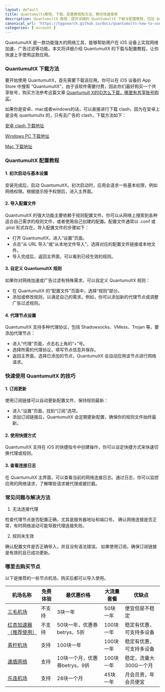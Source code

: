 ```yaml
---
layout: default
title: quantumultx教程，下载，配置教程和方法，教你快速使用
description: QuantumultX 教程：提供详细的 QuantumultX 下载与配置教程，包括 QuantumultX 规则、自定义设置与代理节点配置。帮助用户快速掌握 QuantumultX 的使用方法，优化网络体验。了解更多关于 QuantumultX 的使用技巧与常见问题解决方法，确保你能顺利使用这款强大的 iOS 工具。关键词：QuantumultX 规则、QuantumultX 下载、QuantumultX 配置、QuantumultX 教程。
canonical_url: 'https://tggsearch.github.io/docs/quantumultx-how-to-use.html'
categories: [ account ]
---
```

QuantumultX 是一款功能强大的网络工具，能够帮助用户在 iOS 设备上实现网络加速、广告过滤等功能。本文将详细介绍 QuantumultX 的下载与配置教程，让你快速上手使用这款应用。

### QuantumultX 下载方法
要开始使用 QuantumultX，首先需要下载该应用。你可以在 iOS 设备的 App Store 中搜索 “QuantumultX”，由于该软件需要付费，因此你们最好购买一个共享账号，购买方法参考这篇文章 [Quantumult X的ID怎么下载，哪里有共享账号购买](./quantumultx.html)。

如果你是安卓、mac或者windows的话，可以直接进行下载 clash，因为在安卓上是没有 quantumultx 的，只有去广告的 clash，下载方法如下：

[安卓 clash 下载地址](./302.html?target=https://wwux.lanzouw.com/b04jx3ntc)

[Windows PC 下载地址](./302.html?target=https://download.hongxingdl.cc/ClashforWindows.7z)

[Mac 下载地址](./302.html?target=https://wwux.lanzouw.com/b04jx3r1i)

### QuantumultX 配置教程

#### 1. 初次启动与基本设置
安装完成后，启动 QuantumultX。初次启动时，应用会请求一些基本权限，例如网络权限。根据提示授予权限后，进入主界面。

#### 2. 导入配置文件
QuantumultX 的强大功能主要依赖于规则配置文件。你可以从网络上搜索到各种适合自己需求的规则文件，或者使用自己创建的配置。配置文件通常以 .conf 或 .plist 形式存在。导入配置文件的步骤如下：

- 打开 QuantumultX，进入“设置”页面。
- 点击“从 URL 导入”或“从本地文件导入”，选择对应的配置文件链接或本地文件。
- 导入完成后，返回主界面，可以看到已经生效的规则。

#### 3. 自定义 QuantumultX 规则
如果你对网络加速或广告过滤有特殊需求，可以自定义 QuantumultX 规则：

- 在 QuantumultX 的“配置文件”页面中，选择“规则”部分。
- 添加或修改规则，以满足自己的需求。例如，你可以添加新的代理节点或调整广告过滤规则。

#### 4. 代理节点设置
QuantumultX 支持多种代理协议，包括 Shadowsocks、VMess、Trojan 等。要添加代理节点：

- 进入“代理”页面，点击右上角的“+”号。
- 选择所需的代理协议，填写节点信息并保存。
- 返回主界面，选择已添加的节点，QuantumultX 会自动应用该节点进行网络请求。

### 快速使用 QuantumultX 的技巧

#### 1. 订阅更新
使用订阅链接可以自动更新配置文件，保持规则最新：

- 进入“设置”页面，找到“订阅”选项。
- 添加订阅链接后，QuantumultX 会定期更新配置，确保你的规则文件始终最新。

#### 2. 使用快捷方式
QuantumultX 支持在 iOS 的快捷指令中创建操作，你可以设定快捷方式来快速切换代理或规则。

#### 3. 查看连接日志
在 QuantumultX 主界面，可以查看当前的网络连接日志。通过日志，你可以监控应用的网络请求，了解哪些请求被代理或被拦截。

### 常见问题与解决方法
1. 无法连接代理

检查代理节点是否配置正确，尤其是服务器地址和端口号。
确认网络连接是否正常，有时网络波动可能导致代理连接失败。

2. 规则未生效

确认配置文件是否正确导入，并且没有语法错误。
如果使用订阅，确保订阅链接是有效的且已成功更新。

### 哪里去购买节点
以下是推荐的一些节点机场，购买后都可以导入使用。

| 机场名称                   | 免费体验                   | 最优惠价格                   | 大流量套餐                   | 优缺点                   |
|------------------|--------------|-------------|------------------------|------------------------|
| [三毛机场](./302.html?target=https://smjcdh.com/#/register?code=GvzAuYCT)              | 不支持 | 3块一年            | 50块一年 | 便宜但是不稳定 |
| [红杏加速器（推荐使用）](./302.html?target=https://hongxingdl.com/web/#/login?code=WjjqTnEn)              | 不支持 | 50块一年，优惠券betrys，5折        | 100块一年 | 稳定有优惠，可支持多设备 |
| [青柠机场](./302.html?target=https://www.lime1.xyz/register?code=dlQu3cqM)            | 支持 | 100块一年       | 100块一年 | 稳定有优惠，可支持多设备 |
| [速盾网络](./302.html?target=https://ww.sudun.site/#/login?code=ny55y0fL)            | 支持 | 10块一个月，优惠券betrys，9折      | 100块一年 | 稳定，流量大300G一个月 |
| [乐连机场](./302.html?target=https://lelian.co/#/register?code=cWuDPuxY)            | 支持 | 28块一个月      | 45块一年 | 月会员贵，年会员便宜 |